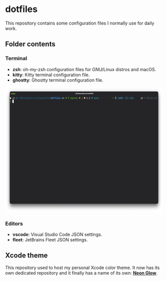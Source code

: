 
# dotfiles

This repository contains some configuration files I normally use for daily work.

## Folder contents

### Terminal

* **zsh**: oh-my-zsh configuration files for GNU/Linux distros and macOS.
* **kitty**: Kitty terminal configuration file.
* **ghostty**: Ghostty terminal configuration file.

<p align="center"><img src="img/ghostty.png" height="400" alt="Ghostty Terminal"/></p>

### Editors

* **vscode**: Visual Studio Code JSON settings.
* **fleet**: JetBrains Fleet JSON settings.

## Xcode theme

This repository used to host my personal Xcode color theme. It now has its own dedicated repository and it finally has a name of its own: [**Neon Glow**](https://github.com/Angel5215/NeonGlow).